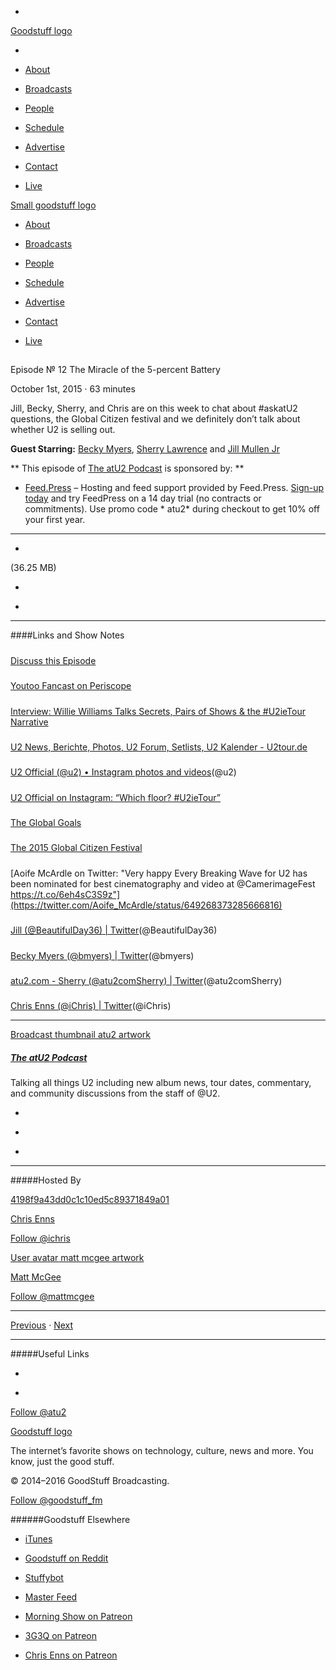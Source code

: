 

-
[Goodstuff logo](http://www.goodstuff.fm/)[](/assets/goodstuff_logo-17c1fe6f378352de5d7345f76152130b.svg)

-


-  [About](/about)

-  [Broadcasts](/broadcasts)

-  [People](/people)

-  [Schedule](/schedule)

-  [Advertise](/advertise)

-  [Contact](/contact)

-  [Live](/live)


[Small goodstuff logo](http://www.goodstuff.fm/)[](/assets/small_goodstuff_logo-bf032e72b9ec41494f4d90905f1ad619.svg)


-  [About](/about)

-  [Broadcasts](/broadcasts)

-  [People](/people)

-  [Schedule](/schedule)

-  [Advertise](/advertise)

-  [Contact](/contact)

-  [Live](/live)


##
Episode № 12
The Miracle of the 5-percent Battery


October 1st, 2015
&middot;
63
minutes


Jill, Becky, Sherry, and Chris are on this week to chat about #askatU2 questions, the Global Citizen festival and we definitely don&rsquo;t talk about whether U2 is selling out.


**Guest Starring:**
[Becky Myers](/people/becky-myers),  [Sherry Lawrence](/people/sherry-lawrence) and  [Jill Mullen Jr](/people/jill-mullenjr)


**
This episode of
[The atU2 Podcast](/atu2)
is sponsored by:
**


-  [Feed.Press](http://feed.press/atu2) – Hosting and feed support provided by Feed.Press.  [Sign-up today](http://feed.press/atu2) and try FeedPress on a 14 day trial (no contracts or commitments). Use promo code * atu2* during checkout to get 10% off your first year.


------------------------------


-
[](http://podcasts-1.feedpress.co/12572/atu2-12.mp3)(36.25 MB)

-
[](http://twitter.com/intent/tweet?text=The%20atU2%20Podcast%20%E2%84%96%2012%20on%20@goodstuff_fm%20-%20http://goodstuff.fm/atu2/12)

-
[](http://www.facebook.com/sharer/sharer.php?u=http://goodstuff.fm/atu2/12)


------------------------------


####Links and Show Notes

#####
[Discuss this Episode](https://www.reddit.com/r/Goodstuff_fm/comments/3n43jv/the_atu2_podcast_12_the_miracle_of_the_5percent/)


#####
[Youtoo Fancast on Periscope](https://www.periscope.tv/u2fancast?%3Ausername=u2fancast&)


#####
[Interview: Willie Williams Talks Secrets, Pairs of Shows & the #U2ieTour Narrative](http://www.atu2.com/news/interview-willie-williams-talks-secrets-pairs-of-shows--the-u2ietour-narrative.html)


#####
[U2 News, Berichte, Photos, U2 Forum, Setlists, U2 Kalender - U2tour.de](http://u2tour.de/)


#####
[U2 Official (@u2) • Instagram photos and videos](https://instagram.com/u2/)(@u2)


#####
[U2 Official on Instagram: “Which floor? #U2ieTour”](https://instagram.com/p/8QCvljgF9k/)


#####
[The Global Goals](http://www.globalgoals.org/)


#####
[The 2015 Global Citizen Festival](https://www.globalcitizen.org/en/festival/2015/)


#####
[Aoife McArdle on Twitter: "Very happy Every Breaking Wave for U2 has been nominated for best cinematography and video at @CamerimageFest https://t.co/6eh4sC3S9z"](https://twitter.com/Aoife_McArdle/status/649268373285666816)


#####
[Jill (@BeautifulDay36) | Twitter](https://twitter.com/beautifulday36)(@BeautifulDay36)


#####
[Becky Myers (@bmyers) | Twitter](https://twitter.com/bmyers)(@bmyers)


#####
[atu2.com - Sherry (@atu2comSherry) | Twitter](https://twitter.com/atu2comsherry)(@atu2comSherry)


#####
[Chris Enns (@iChris) | Twitter](https://twitter.com/iChris)(@iChris)


------------------------------


[Broadcast thumbnail atu2 artwork](/atu2)[](https://goodstuffs3.s3.amazonaws.com/uploads/broadcast/image/34/broadcast_thumbnail_atu2_artwork.png)

##### [The atU2 Podcast](/atu2)


Talking all things U2 including new album news, tour dates, commentary, and community discussions from the staff of @U2.

-
[](https://itunes.apple.com/ca/podcast/the-atu2-podcast/id1018994132?mt=2)

-
[](http://feeds.goodstuff.fm/atu2)

-
[](mailto:chris@goodstuff.fm?cc=sponsorship%40goodstuff.fm&subject=%5BGoodStuff%20FM%5D%20Sponsorship%20Inquiry%20for%20The%20atU2%20Podcast)


------------------------------


#####Hosted By


[4198f9a43dd0c1c10ed5c89371849a01](/people/chris-enns)[](http://gravatar.com/avatar/4198f9a43dd0c1c10ed5c89371849a01.png?s=300&r=pg)

[Chris Enns](/people/chris-enns)


[Follow @ichris](https://twitter.com/ichris)


[User avatar matt mcgee artwork](/people/matt-mcgee)[](https://goodstuffs3.s3.amazonaws.com/uploads/user/avatar/81/user_avatar_matt-mcgee_artwork.png)

[Matt McGee](/people/matt-mcgee)


[Follow @mattmcgee](https://twitter.com/mattmcgee)


------------------------------


[Previous](/atu2/11)
&middot;
[Next](/atu2/13)


------------------------------


#####Useful Links

-
[](mailto:chris@goodstuff.fm?subject=%5BGoodstuff%20FM%5D%20Feedback%20for%20The%20atU2%20Podcast)

-
[Follow @atu2](https://twitter.com/atu2)


[Goodstuff logo](http://www.goodstuff.fm/)[](/assets/goodstuff_logo-17c1fe6f378352de5d7345f76152130b.svg)


The internet’s favorite shows on technology, culture, news and more. You know, just the good stuff.


&copy; 2014&ndash;2016 GoodStuff Broadcasting.

[Follow @goodstuff_fm](https://twitter.com/goodstufffm)


######Goodstuff Elsewhere

-  [iTunes](https://itunes.apple.com/us/artist/goodstuff-fm/id843385597?mt=2)

-  [Goodstuff on Reddit](https://www.reddit.com/r/Goodstuff_fm/)

-  [Stuffybot](http://stuffybot.goodstuff.fm)

-  [Master Feed](/master/feed)

-  [Morning Show on Patreon](https://www.patreon.com/morningshow)

-  [3G3Q on Patreon](https://www.patreon.com/3g3q)

-  [Chris Enns on Patreon](https://www.patreon.com/ichris)
